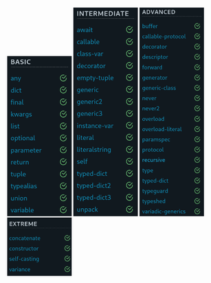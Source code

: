 <img src="basic/img.png" width="150">  <img src="intermediate/img.png" width="150">  <img src="advanced/img.png" width="150">  <img src="extreme/img.png" width="150">